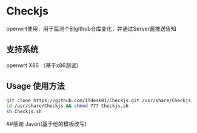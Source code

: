 # Checkjs
openwrt使用，用于监测个别github仓库变化，并通过Server酱推送告知

## 支持系统
openwrt X86 （基于x86测试）

## Usage 使用方法
```sh
git clone https://github.com/ITdesk01/Checkjs.git /usr/share/Checkjs
cd /usr/share/Checkjs && chmod 777 Checkjs.sh
sh Checkjs.sh
```

##感谢
Javon(基于他的模板改写)
